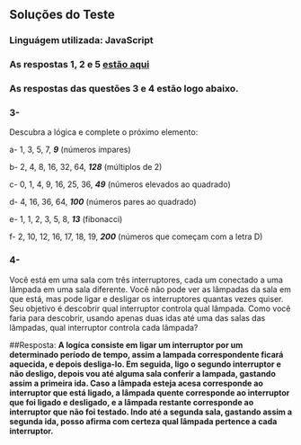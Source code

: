 ## Soluções do Teste

### Linguágem utilizada: JavaScript

### As respostas 1, 2 e 5 [estão aqui](testeEtagioTarget.js)

### As respostas das questões 3 e 4 estão logo abaixo.

### 3- 
Descubra a lógica e complete o próximo elemento:

a- 1, 3, 5, 7, _**9**_ (números ímpares)

b- 2, 4, 8, 16, 32, 64, _**128**_ (múltiplos de 2)

c- 0, 1, 4, 9, 16, 25, 36, _**49**_ (números elevados ao quadrado)

d- 4, 16, 36, 64, _**100**_ (números pares ao quadrado)

e- 1, 1, 2, 3, 5, 8, _**13**_ (fibonacci)

f- 2, 10, 12, 16, 17, 18, 19, _**200**_ (números que começam com a letra D)

### 4- 
Você está em uma sala com três interruptores, cada um conectado a uma lâmpada em uma sala diferente. Você não pode ver as lâmpadas da sala em que está, mas pode ligar e desligar os interruptores quantas vezes quiser. Seu objetivo é descobrir qual interruptor controla qual lâmpada. Como você faria para descobrir, usando apenas duas idas até uma das salas das lâmpadas, qual interruptor controla cada lâmpada?

##Resposta: 
**A logíca consiste em ligar um interruptor por um determinado período de tempo, assim a lampada correspondente ficará aquecida, e depois desliga-lo.
Em seguida, ligo o segundo interruptor e não desligo, depois vou até alguma sala conferir a lampada, gastando assim a primeira ida.
Caso a lâmpada esteja acesa corresponde ao interruptor que está ligado, a lâmpada quente corresponde ao interruptor que foi ligado e desligado, e a lâmpada restante corresponde ao interruptor que não foi testado. Indo até a segunda sala, gastando assim a segunda ida, posso afirma com certeza qual lâmpada pertence a cada interruptor.**
